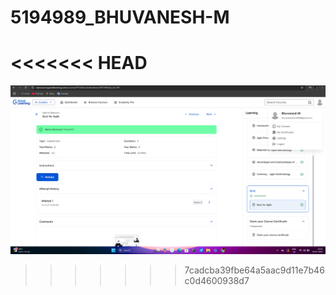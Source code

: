 # 5194989_BHUVANESH-M
<<<<<<< HEAD
=======
![sdlcassignment](https://github.com/MBhuvanesh/5194989_BHUVANESH-M/blob/c4c61a26332ce0fdb4f8c43d1bbec338567c5d6a/sdlc/SDLC%20ASSIGNMENT.png)
>>>>>>> 7cadcba39fbe64a5aac9d11e7b46c0d4600938d7
